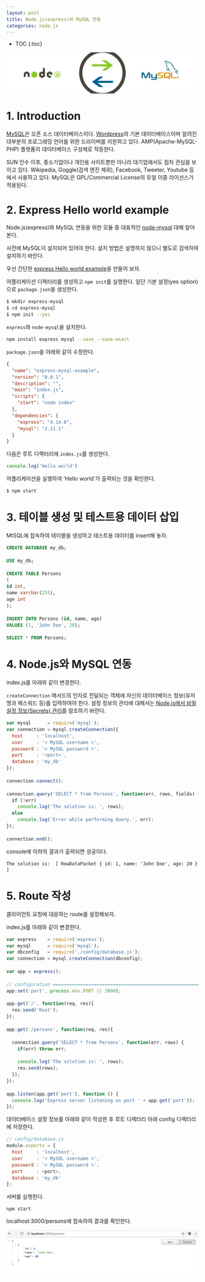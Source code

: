 ```yaml
---
layout: post
title: Node.js(express)와 MySQL 연동
categories: node.js
---
```

* TOC
{:toc}

![node mysql](/img/nodejs-mysql.jpg)

# 1. Introduction

[MySQL](https://www.mysql.com/)은 오픈 소스 데이터베이스이다. [Wordpress](https://wordpress.org/)의 기본 데이터베이스이며 알려진 대부분의 프로그래밍 언어를 위한 드라이버를 지원하고 있다. AMP(Apache-MySQL-PHP) 플랫폼의 데이터베이스 구성체로 작동한다.

SUN 인수 이후, 중소기업이나 개인용 사이트뿐만 아니라 대기업에서도 점차 관심을 보이고 있다. Wikipedia, Goggle(검색 엔진 제외), Facebook, Tweeter, Youtube 등에서 사용하고 있다. MySQL은 GPL/Commercial License의 듀얼 이중 라이선스가 적용된다.

# 2. Express Hello world example

Node.js(express)와 MySQL 연동을 위한 모듈 중 대표적인 [node-mysql](https://github.com/felixge/node-mysql) 대해 알아본다.

사전에 MySQL이 설치되어 있어야 한다. 설치 방법은 설명하지 않으니 별도로 검색하여 설치하기 바란다.

우선 간단한 [express Hello world example](http://expressjs.com/en/starter/hello-world.html)을 만들어 보자.

어플리케이션 디렉터리를 생성하고 `npm init`를 실행한다. 일단 기본 설정(yes option)으로 `package.json`을 생성한다.

```bash
$ mkdir express-mysql
$ cd express-mysql
$ npm init --yes
```

`express`와 `node-mysql`을 설치한다.

```bash
npm install express mysql --save --save-exact
```

`package.json`을 아래와 같이 수정한다.


```json
{
  "name": "express-mysql-example",
  "version": "0.0.1",
  "description": "",
  "main": "index.js",
  "scripts": {
    "start": "node index"
  },
  "dependencies": {
    "express": "4.14.0",
    "mysql": "2.11.1"
  }
}
```

다음은 루트 디렉터리에 `index.js`를 생성한다.

```javascript
console.log('Hello world')
```

어플리케이션을 실행하여 'Hello world'가 출력되는 것을 확인한다.

```bash
$ npm start
```

# 3. 테이블 생성 및 테스트용 데이터 삽입

MtSQL에 접속하여 테이블을 생성하고 테스트용 데이터를 insert해 놓자.

```sql
CREATE DATABASE my_db;

USE my_db;

CREATE TABLE Persons
(
id int,
name varchar(255),
age int
);

INSERT INTO Persons (id, name, age)
VALUES (1, 'John Doe', 20);

SELECT * FROM Persons;
```

# 4. Node.js와 MySQL 연동

index.js를 아래와 같이 변경한다.

`createConnection` 메서드의 인자로 전달되는 객체에 자신의 데이터베이스 정보(유저명과 패스워드 등)를 입력하여야 한다. 설정 정보의 관리에 대해서는 [Node.js에서 비밀 설정 정보(Secrets) 관리](http://ungmo2.github.io/node.js/Nodejs-Kepping-Secrets/)를 참조하기 바란다.

```javascript
var mysql      = require('mysql');
var connection = mysql.createConnection({
  host     : 'localhost',
  user     : '< MySQL username >',
  password : '< MySQL password >',
  port     : '<port>',
  database : 'my_db'
});

connection.connect();

connection.query('SELECT * from Persons', function(err, rows, fields) {
  if (!err)
    console.log('The solution is: ', rows);
  else
    console.log('Error while performing Query.', err);
});

connection.end();
```

console에 이하의 결과가 출력되면 성공이다.

```
The solution is:  [ RowDataPacket { id: 1, name: 'John Doe', age: 20 } ]
```

# 5. Route 작성

클라이언트 요청에 대응하는 route를 설정해보자.

index.js를 아래와 같이 변경한다.

```javascript
var express    = require('express');
var mysql      = require('mysql');
var dbconfig   = require('./config/database.js');
var connection = mysql.createConnection(dbconfig);

var app = express();

// configuration ===============================================================
app.set('port', process.env.PORT || 3000);

app.get('/', function(req, res){
  res.send('Root');
});

app.get('/persons', function(req, res){

  connection.query('SELECT * from Persons', function(err, rows) {
    if(err) throw err;

    console.log('The solution is: ', rows);
    res.send(rows);
  });
});

app.listen(app.get('port'), function () {
  console.log('Express server listening on port ' + app.get('port'));
});
```

데이터베이스 설정 정보를 아래와 같이 작성한 후 루트 디렉터리 아래 config 디렉터리에 저장한다.

```javascript
// config/database.js
module.exports = {
  host     : 'localhost',
  user     : '< MySQL username >',
  password : '< MySQL password >',
  port     : <port>,
  database : 'my_db'
};
```

서버를 실행한다.

```
npm start
```

localhost:3000/persons에 접속하여 결과를 확인한다.

![node mysql routing](/img/nodejs-mysql-routing.png)
